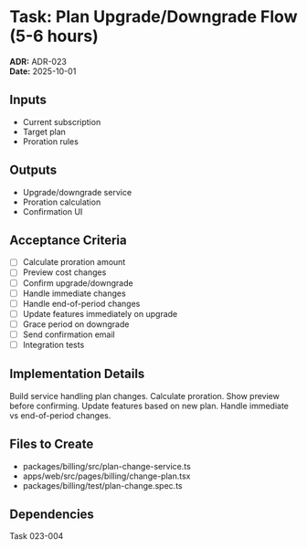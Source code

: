 # Task: Plan Upgrade/Downgrade Flow (5-6 hours)
**ADR:** ADR-023  
**Date:** 2025-10-01

## Inputs
- Current subscription
- Target plan
- Proration rules

## Outputs
- Upgrade/downgrade service
- Proration calculation
- Confirmation UI

## Acceptance Criteria
- [ ] Calculate proration amount
- [ ] Preview cost changes
- [ ] Confirm upgrade/downgrade
- [ ] Handle immediate changes
- [ ] Handle end-of-period changes
- [ ] Update features immediately on upgrade
- [ ] Grace period on downgrade
- [ ] Send confirmation email
- [ ] Integration tests

## Implementation Details
Build service handling plan changes. Calculate proration. Show preview before confirming. Update features based on new plan. Handle immediate vs end-of-period changes.

## Files to Create
- packages/billing/src/plan-change-service.ts
- apps/web/src/pages/billing/change-plan.tsx
- packages/billing/test/plan-change.spec.ts

## Dependencies
Task 023-004